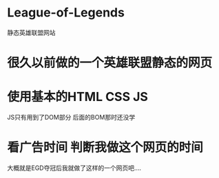# League-of-Legends
静态英雄联盟网站



# 很久以前做的一个英雄联盟静态的网页


# 使用基本的HTML CSS JS
JS只有用到了DOM部分 后面的BOM那时还没学


# 看广告时间 判断我做这个网页的时间
大概就是EGD夺冠后我就做了这样的一个网页吧....



